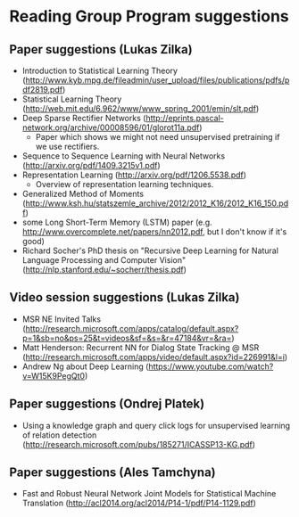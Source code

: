 # Reading Group Program suggestions

## Paper suggestions (Lukas Zilka)
  * Introduction to Statistical Learning Theory (http://www.kyb.mpg.de/fileadmin/user_upload/files/publications/pdfs/pdf2819.pdf)
  * Statistical Learning Theory (http://web.mit.edu/6.962/www/www_spring_2001/emin/slt.pdf)
  * Deep Sparse Rectifier Networks (http://eprints.pascal-network.org/archive/00008596/01/glorot11a.pdf)
    * Paper which shows we might not need unsupervised pretraining if we use rectifiers.
  * Sequence to Sequence Learning with Neural Networks (http://arxiv.org/pdf/1409.3215v1.pdf)
  * Representation Learning (http://arxiv.org/pdf/1206.5538.pdf)
    * Overview of representation learning techniques.
  * Generalized Method of Moments (http://www.ksh.hu/statszemle_archive/2012/2012_K16/2012_K16_150.pdf)
  * some Long Short-Term Memory (LSTM) paper (e.g. http://www.overcomplete.net/papers/nn2012.pdf, but I don't know if it's good)
  * Richard Socher's PhD thesis on "Recursive Deep Learning for Natural Language Processing and Computer Vision" (http://nlp.stanford.edu/~socherr/thesis.pdf)

## Video session suggestions (Lukas Zilka)
  * MSR NE Invited Talks (http://research.microsoft.com/apps/catalog/default.aspx?p=1&sb=no&ps=25&t=videos&sf=&s=&r=47184&vr=&ra=)
  * Matt Henderson: Recurrent NN for Dialog State Tracking @ MSR (http://research.microsoft.com/apps/video/default.aspx?id=226991&l=i)
  * Andrew Ng about Deep Learning (https://www.youtube.com/watch?v=W15K9PegQt0)


## Paper suggestions (Ondrej Platek)
 * Using a knowledge graph and query click logs for unsupervised learning of relation detection
(http://research.microsoft.com/pubs/185271/ICASSP13-KG.pdf)

## Paper suggestions (Ales Tamchyna)
  * Fast and Robust Neural Network Joint Models for Statistical Machine Translation (http://acl2014.org/acl2014/P14-1/pdf/P14-1129.pdf)
